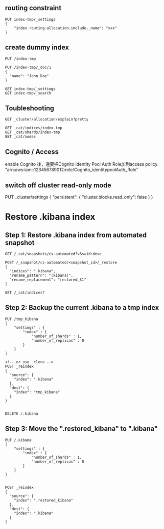 

## routing constraint

```
PUT index-tmp/_settings
{
    "index.routing.allocation.include._name": "xxx"
}
```



## create dummy index
```
PUT /index-tmp

PUT /index-tmp/_doc/1
{
  "name": "John Doe"
}

GET index-tmp/_settings
GET index-tmp/_search

```

## Toubleshooting
```
GET _cluster/allocation/explain?pretty

GET _cat/indices/index-tmp
GET _cat/shards/index-tmp
GET _cat/nodes
```

## Cognito / Access
enable Cognito 後，還要把Cognito Identity Pool Auth Role加到access policy.
"arn:aws:iam::123456789012:role/Cognito_identitypoolAuth_Role"

## switch off cluster read-only mode
PUT _cluster/settings
{
  "persistent": {
    "cluster.blocks.read_only": false
  }
}

# Restore .kibana index

## Step 1: Restore .kibana index from automated snapshot
```
GET /_cat/snapshots/cs-automated?v&s=id:desc

POST /_snapshot/cs-automated/<snapshot_id>/_restore
{
  "indices": ".kibana",
  "rename_pattern": "(kibana)",
  "rename_replacement": "restored_$1"
}

GET /_cat/indices?
```

## Step 2: Backup the current .kibana to a tmp index

```
PUT /tmp_kibana
{
    "settings" : {
        "index" : {
            "number_of_shards" : 1, 
            "number_of_replicas" : 0 
        }
    }
}

<!-- or use _clone -->
POST _reindex
{
  "source": {
    "index": ".kibana"
  },
  "dest": {
    "index": "tmp_kibana"
  }
}


DELETE /.kibana
```

## Step 3: Move the ".restored_kibana" to ".kibana"

```
PUT /.kibana
{
    "settings" : {
        "index" : {
            "number_of_shards" : 1, 
            "number_of_replicas" : 0 
        }
    }
}


POST _reindex
{
  "source": {
    "index": ".restored_kibana"
  },
  "dest": {
    "index": ".kibana"
  }
}
```

